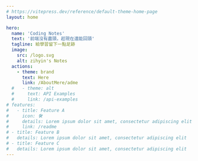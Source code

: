 ```yaml
---
# https://vitepress.dev/reference/default-theme-home-page
layout: home

hero:
  name: 'Coding Notes'
  text: '前端沒有盡頭，趁現在還能回頭'
  tagline: 給學習留下一點足跡
  image:
    src: /logo.svg
    alt: zihyin's Notes
  actions:
    - theme: brand
      text: Here
      link: /AboutMere/adme
  #   - theme: alt
  #     text: API Examples
  #     link: /api-examples
# features:
#   - title: Feature A
#     icon: 🛠️
#     details: Lorem ipsum dolor sit amet, consectetur adipiscing elit
#     link: /readme
# - title: Feature B
#   details: Lorem ipsum dolor sit amet, consectetur adipiscing elit
# - title: Feature C
#   details: Lorem ipsum dolor sit amet, consectetur adipiscing elit
---
```

